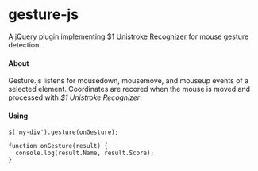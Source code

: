 gesture-js
==========

A jQuery plugin implementing [$1 Unistroke Recognizer](http://depts.washington.edu/aimgroup/proj/dollar) for mouse gesture detection.

#### About

Gesture.js listens for mousedown, mousemove, and mouseup events of a selected element. Coordinates are recored when the mouse is moved and processed with *$1 Unistroke Recognizer*.

#### Using

	$('my-div').gesture(onGesture);

    function onGesture(result) {
      console.log(result.Name, result.Score);
    }
    
